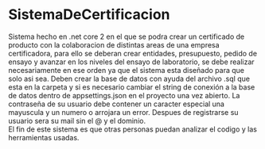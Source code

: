 # SistemaDeCertificacion
Sistema hecho en .net core 2 en el que se podra crear un certificado de producto con la colaboracion de distintas areas de una empresa certificadora, para ello se deberan crear entidades, presupuesto, pedido de ensayo y avanzar en los niveles del ensayo de laboratorio, se debe realizar necesariamente en ese orden ya que el sistema esta diseñado para que solo asi sea.
Deben crear la base de datos con ayuda del archivo .sql que esta en la carpeta y si es necesario cambiar el string de conexión a la base de datos dentro de appsettings.json en el proyecto una vez abierto.
La contraseña de su usuario debe contener un caracter especial una mayuscula y un numero o arrojara un error.
Despues de registrarse su usuario sera su mail sin el @ y el dominio.
<br/> El fin de este sistema es que otras personas puedan analizar el codigo y las herramientas usadas.
